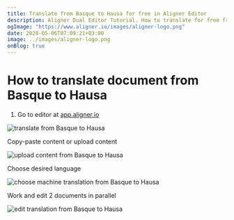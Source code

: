 ```yaml
---
title: Translate from Basque to Hausa for free in Aligner Editor
description: Aligner Dual Editor Tutorial. How to translate for free from Basque to Hausa. Aligner is multilingual document management platform. 
ogImage: "https://www.aligner.io/images/aligner-logo.png"
date: 2020-05-06T07:09:21+03:00
image: ../images/aligner-logo.png
onBlog: true
---
```


# How to translate document from Basque to Hausa

1. Go to editor at [app.aligner.io](https://app.aligner.io "Aligner App web page")

![translate from Basque to Hausa](../aligner-blank-editor.png "translate from Basque to Hausa")

Copy-paste content or upload content

![upload content from Basque to Hausa](../aligner-uploaded-document.png "upload content from Basque to Hausa")

Choose desired language

![choose machine translation from Basque to Hausa](../aligner-language-dropdown.png "choose machine translation from Basque to Hausa")

Work and edit 2 documents in parallel

![edit translation from Basque to Hausa](../aligner-double-sitded-editor.png "edit translation from Basque to Hausa")

